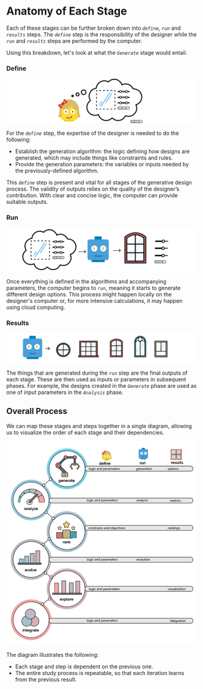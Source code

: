 # Anatomy of Each Stage

Each of these stages can be further broken down into _`define`_, _`run`_ and _`results`_ steps. The _`define`_ step is the responsibility of the designer while the _`run`_ and _`results`_ steps are performed by the computer.

Using this breakdown, let's look at what the _`Generate`_ stage would entail.

### Define

![](../../../.gitbook/assets/anatomy1.png)

For the _`define`_ step, the expertise of the designer is needed to do the following:

* Establish the generation algorithm: the logic defining how designs are generated, which may include things like constraints and rules.
* Provide the generation parameters: the variables or inputs needed by the previously-defined algorithm.

This _`define`_ step is present and vital for all stages of the generative design process. The validity of outputs relies on the quality of the designer’s contribution. With clear and concise logic, the computer can provide suitable outputs.

### Run

![](../../../.gitbook/assets/anatomy2.png)

Once everything is defined in the algorithms and accompanying parameters, the computer begins to _`run`_, meaning it starts to generate different design options. This process might happen locally on the designer's computer or, for more intensive calculations, it may happen using cloud computing.

### Results

![](../../../.gitbook/assets/anatomy3.png)

The things that are generated during the _`run`_ step are the final outputs of each stage. These are then used as inputs or parameters in subsequent phases. For example, the designs created in the _`Generate`_ phase are used as one of input parameters in the _`Analysis`_ phase.

## Overall Process

We can map these stages and steps together in a single diagram, allowing us to visualize the order of each stage and their dependencies.

![](../../../.gitbook/assets/anatomy4.png)

The diagram illustrates the following:

* Each stage and step is dependent on the previous one.
* The entire study process is repeatable, so that each iteration learns from the previous result.


